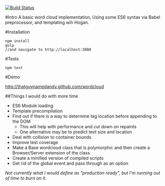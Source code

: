 [![Build Status](https://travis-ci.org/thatguynamedandy/wordcloud.svg)](https://travis-ci.org/thatguynamedandy/wordcloud)

#Intro
A basic word cloud implementation, Using some ES6 syntax via Babel preprocessor, and templating wih Hogan.

#Installation

    npm install
    gulp
    //and navigate to http://localhost:3000

#Tests

    npm test

#Demo

  http://thatguynamedandy.github.com/wordcloud

##Things I would do with more time
  * ES6 Module loading
  * Template precompilation
  * Find out if there is a way to determine tag location before appending to the DOM
    * This will help with performance and cut down on repaints
    * One alternative may be to predict text size and location
  * Deal with collision to container bounds
  * Improve test coverage
  * Make a Base wordcloud class that is polymorphic and then create a Browser/Server extension of the class
  * Create a minified version of compiled scripts 
  * Get rid of the global event and pass through as an option

_Not currently what I would define as "production ready", but I'm running out of time to burn on it._
